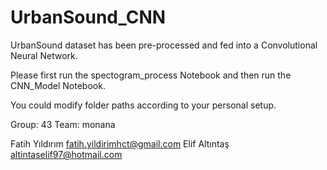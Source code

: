 # UrbanSound_CNN
UrbanSound dataset has been pre-processed and fed into a Convolutional Neural Network.

Please first run the spectogram_process Notebook and then run the CNN_Model Notebook.

You could modify folder paths according to your personal setup.

Group: 43
Team: monana

Fatih Yıldırım fatih.yildirimhct@gmail.com
Elif Altıntaş altintaselif97@hotmail.com 
